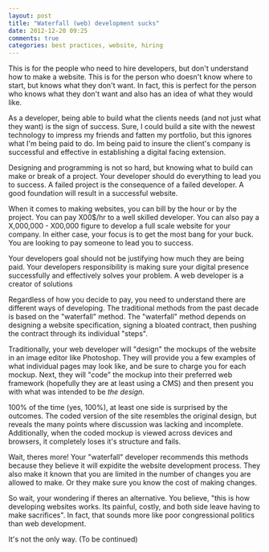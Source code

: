 ```yaml
---
layout: post
title: "Waterfall (web) development sucks"
date: 2012-12-20 09:25
comments: true
categories: best practices, website, hiring
---
```

This is for the people who need to hire developers, but don't understand how to make a website. This is for the person who doesn't know where to start, but knows what they don't want. In fact, this is perfect for the person who knows what they don't want and also has an idea of what they would like.

As a developer, being able to build what the clients needs (and not just what they want) is the sign of success. Sure, I could build a site with the newest technology to impress my friends and fatten my portfolio, but this ignores what I'm being paid to do. Im being paid to insure the client's company is successful and effective in establishing a digital facing extension.

Designing and programming is not so hard, but knowing what to build can  make or break of a project. Your developer should do everything to lead you to success. A failed project is the consequence of a failed developer. A good foundation will result in a successful website.  

When it comes to making websites, you can bill by the hour or by the project. You can pay X00$/hr to a well skilled developer. You can also pay a X,000,000 - X00,000 figure to develop a full scale website for your company. In either case, your focus is to get the most bang for your buck. You are looking to pay someone to lead you to success.

Your developers goal should not be justifying how much they are being paid. Your developers responsibility is making sure your digital presence successfully and effectively solves your problem. A web developer is a creator of solutions

Regardless of how you decide to pay, you need to understand there are different ways of developing. The traditional methods from the past decade is based on the "waterfall" method. The "waterfall" method depends on designing a website specification, signing a bloated contract, then pushing the contract through its individual "steps". 

Traditionally, your web developer will "design" the mockups of the website in an image editor like Photoshop. They will provide you a few examples of what individual pages may look like, and be sure to charge you for each mockup. Next, they will "code" the mockup into their preferred web framework (hopefully they are at least using a CMS) and then present you with what was intended to be *the design*.

100% of the time (yes, 100%), at least one side is surprised by the outcomes. The coded version of the site resembles the original design, but reveals the many points where discussion was lacking and incomplete. Additionally, when the coded mockup is viewed across devices and browsers, it completely loses it's structure and fails.

Wait, theres more! Your "waterfall" developer recommends this methods because they believe it will expidite the website development process. They also make it known that you are limited in the number of changes you are allowed to make. Or they make sure you know the cost of making changes. 

So wait, your wondering if theres an alternative. You believe, "this is how developing websites works. Its painful, costly, and both side leave having to make sacrifices". In fact, that sounds more like poor congressional politics than web development.

It's not the only way. (To be continued)
